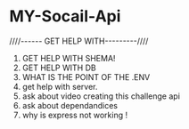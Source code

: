 # MY-Socail-Api



////------ GET HELP WITH---------////

1. GET HELP WITH SHEMA!
2. GET HELP WITH DB
3. WHAT IS THE POINT OF THE .ENV
4. get help with server.
5. ask about video creating this challenge  api
6. ask about dependandices
7. why is express not working !